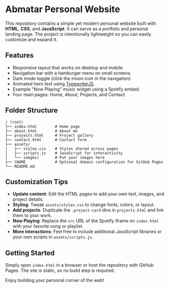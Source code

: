 # Abmatar Personal Website

This repository contains a simple yet modern personal website built with **HTML**, **CSS**, and **JavaScript**. It can serve as a portfolio and personal landing page. The project is intentionally lightweight so you can easily customize and expand it.

## Features

- Responsive layout that works on desktop and mobile.
- Navigation bar with a hamburger menu on small screens.
- Dark mode toggle (click the moon icon in the navigation).
- Animated hero text using [TypewriterJS](https://github.com/tameemsafi/typewriterjs).
- Example "Now Playing" music widget using a Spotify embed.
- Four main pages: Home, About, Projects, and Contact.

## Folder Structure

```
/ (root)
├── index.html        # Home page
├── about.html        # About me
├── projects.html     # Project gallery
├── contact.html      # Contact form
├── assets/
│   ├── styles.css    # Styles shared across pages
│   ├── scripts.js    # JavaScript for interactivity
│   └── images/       # Put your images here
├── CNAME             # Optional domain configuration for GitHub Pages
└── README.md
```

## Customization Tips

- **Update content**: Edit the HTML pages to add your own text, images, and project details.
- **Styling**: Tweak `assets/styles.css` to change fonts, colors, or layout.
- **Add projects**: Duplicate the `.project-card` divs in `projects.html` and link them to your work.
- **Now Playing**: Replace the `src` URL of the Spotify iframe on `index.html` with your favorite song or playlist.
- **More interactions**: Feel free to include additional JavaScript libraries or your own scripts in `assets/scripts.js`.

## Getting Started

Simply open `index.html` in a browser or host the repository with GitHub Pages. The site is static, so no build step is required.

Enjoy building your personal corner of the web!
